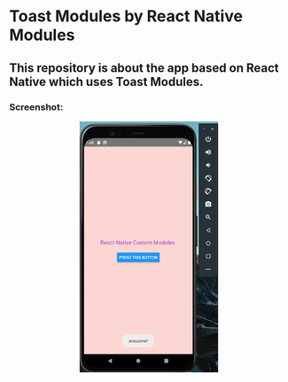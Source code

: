 # Toast Modules by React Native Modules
## This repository is about the app based on React Native which uses Toast Modules.

### Screenshot:

<div align="center">
  <img src="screenshots/toast.png" width="250">
  </div>
